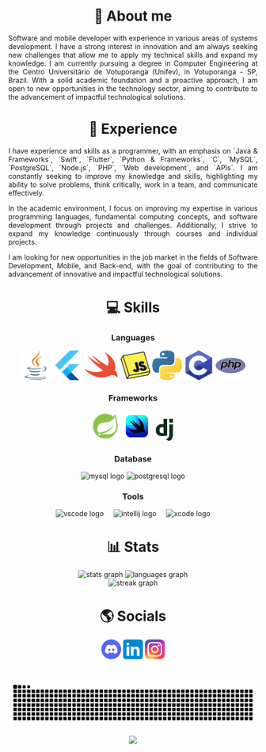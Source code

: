 <div align="center">
     
# 📌 About me
</div>
<div class="txt" align="justify">
Software and mobile developer with experience in various areas of systems development. I have a strong interest in innovation and am always seeking new challenges that allow me to apply my technical skills and expand my knowledge. I am currently pursuing a degree in Computer Engineering at the Centro Universitário de Votuporanga (Unifev), in Votuporanga - SP, Brazil. With a solid academic foundation and a proactive approach, I am open to new opportunities in the technology sector, aiming to contribute to the advancement of impactful technological solutions.
</div>
<div align="center">

# 📍 Experience
</div>
<div class="txt" align="justify">
I have experience and skills as a programmer, with an emphasis on `Java & Frameworks`, `Swift`, `Flutter`, `Python & Frameworks`, `C`, `MySQL`, `PostgreSQL`, `Node.js`, `PHP`, `Web development`, and `APIs`. I am constantly seeking to improve my knowledge and skills, highlighting my ability to solve problems, think critically, work in a team, and communicate effectively.

In the academic environment, I focus on improving my expertise in various programming languages, fundamental computing concepts, and software development through projects and challenges. Additionally, I strive to expand my knowledge continuously through courses and individual projects.

I am looking for new opportunities in the job market in the fields of Software Development, Mobile, and Back-end, with the goal of contributing to the advancement of innovative and impactful technological solutions.
</div>
<div align="center">

# 💻 Skills

### Languages
<div class="languages">
     <img src="./images/languages/java.png" padding="5px" alt="java" title="Java" width="60px" height="60px">
     <img src="./images/languages/flutter.png" alt="flutter" title="Flutter" width="60px" height="60px">
     <img src="./images/languages/swift.png" alt="swift" title="Swift" width="70px" height="60px">
     <img src="./images/languages/JavaScript.png" alt="javascript" title="JavaScript" width="60px" height="60px">
     <img src="./images/languages/python.png" alt="python" title="Python" width="60px" height="60px">
     <img src="./images/languages/c.png" alt="c" title="C" width="60px" height="60px">
     <img src="./images/languages/php.png" alt="php" title="PHP" width="60px" height="60px">
    </div>

### Frameworks
<div class="frameworks">
      <img src="./images/frameworks/spring-boot.png" alt="spring-boot" title="Spring Boot" width="60px" height="60px">
     <img src="./images/frameworks/swiftui.png" alt="swiftui" title="Swift UI" width="60px" height="60px">
     <img src="./images/frameworks/django.png" alt="spring-boot" title="Django" width="45px" height="45px">
     </div>
     
### Database
<div class="database">
        <img src="https://cdn.jsdelivr.net/gh/devicons/devicon/icons/mysql/mysql-original.svg" height="30" alt="mysql logo"/>
        <img src="https://cdn.jsdelivr.net/gh/devicons/devicon/icons/postgresql/postgresql-original.svg" height="30" alt="postgresql logo"/>
     </div>
  
### Tools

  <div class="tools">
         <img src="https://cdn.jsdelivr.net/gh/devicons/devicon/icons/vscode/vscode-original.svg" height="40" alt="vscode logo"  />
         <img width="12" />
         <img src="https://cdn.jsdelivr.net/gh/devicons/devicon/icons/intellij/intellij-original.svg" height="40" alt="intellij logo"  />
         <img width="12" />
         <img src="https://cdn.jsdelivr.net/gh/devicons/devicon/icons/xcode/xcode-original.svg" height="40" alt="xcode logo"  />
     </div>
</div>
<div class="stats" align="center">
     
# 📊 Stats
  
  <img src="https://github-readme-stats.vercel.app/api?username=oluuiss&hide_title=false&hide_rank=false&show_icons=false&include_all_commits=true&count_private=true&disable_animations=false&theme=algolia&locale=en&hide_border=false" height="150" alt="stats graph"  />
  <img src="https://github-readme-stats.vercel.app/api/top-langs?username=oluuiss&locale=en&hide_title=false&layout=compact&card_width=320&langs_count=5&theme=algolia&hide_border=false" height="150" alt="languages graph"  />
</div>

<div align="center">
  <img src="https://streak-stats.demolab.com?user=oluuiss&locale=en&mode=daily&theme=algolia&hide_border=false&border_radius=5" height="150" alt="streak graph"  />
</div>   

###

 <div class="socials" align="center" alt="social">
  
  # 🌎 Socials

<a href="https://discord.gg/PqS66etUN4" title="discord"><img src="./images/discord-logo.png" alt="discord-logo" width="40px" height="40px"></a>
<a href="[www.linkedin.com/in/oluuiss]" title="linkedin"><img src="./images/linkedin-logo.png" alt="linkedin-logo" width="40px" height="40px"></a>
<a href="https://instagram.com/oluuiss" title="instagram"><img src="./images/instagram-logo.png" alt="instagram-logo" width="40px" height="40px"></a>
</div>
 


  #
<img id="snake" src="https://raw.githubusercontent.com/oluuiss/oluuiss/output/snake.svg" alt="Snake animation" />

<div id="visitors" align="center">
  <img src="https://visitor-badge.laobi.icu/badge?page_id=oluuiss.oluuiss&left_text=PROFILE%20VIEWS"  />






